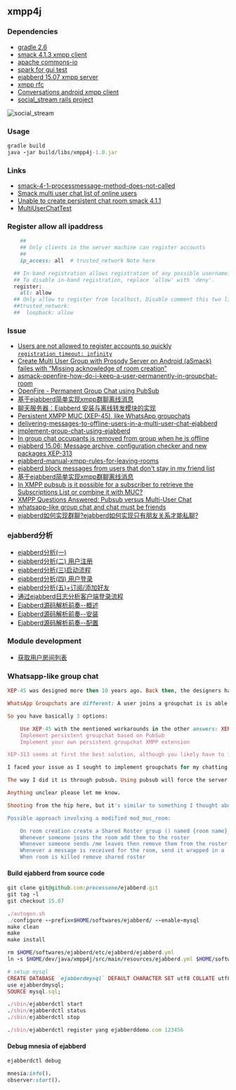## xmpp4j

### Dependencies

* [gradle 2.6](http://gradle.org/)
* [smack 4.1.3 xmpp client](http://www.igniterealtime.org/projects/smack/index.jsp)
* [apache commons-io](http://commons.apache.org/proper/commons-io/index.html)
* [spark for gui test](http://www.igniterealtime.org/projects/spark/index.jsp)
* [ejabberd 15.07 xmpp server](https://www.process-one.net/en/ejabberd/)
* [xmpp rfc](http://wiki.jabbercn.org)
* [Conversations android xmpp client](https://github.com/siacs/Conversations)
* [social_stream rails project](https://github.com/ging/social_stream/wiki/Getting-Started-With-Social-Stream-Presence)

![social_stream](https://github.com/ging/social_stream/wiki/images/sspresence/main_scheme.jpg)

### Usage

```ruby
gradle build
java -jar build/libs/xmpp4j-1.0.jar
```

### Links

* [smack-4-1-processmessage-method-does-not-called](http://stackoverflow.com/questions/28295783/smack-4-1-processmessage-method-does-not-called)
* [Smack multi user chat list of online users](http://stackoverflow.com/questions/15973194/smack-multi-user-chat-list-of-online-users)
* [Unable to create persistent chat room smack 4.1.1](https://community.igniterealtime.org/thread/55940)
* [MultiUserChatTest](https://github.com/rtreffer/smack/blob/master/test/org/jivesoftware/smackx/muc/MultiUserChatTest.java)

### Register allow all ipaddress

```ruby
    ##
    ## Only clients in the server machine can register accounts
    ##
    ip_access: all  # trusted_network Note here

  ## In-band registration allows registration of any possible username.
  ## To disable in-band registration, replace 'allow' with 'deny'.
  register:
    all: allow
  ## Only allow to register from localhost, Disable comment this two line
  ##trusted_network:
  ##  loopback: allow
```

### Issue

* [Users are not allowed to register accounts so quickly `registration_timeout: infinity`](https://www.ejabberd.im/node/3553)
* [Create Multi User Group with Prosody Server on Android (aSmack) failes with “Missing acknowledge of room creation”](http://stackoverflow.com/questions/25679706/create-multi-user-group-with-prosody-server-on-android-asmack-failes-with-mis)
* [asmack-openfire-how-do-i-keep-a-user-permanently-in-groupchat-room](http://stackoverflow.com/questions/19653877/asmack-openfire-how-do-i-keep-a-user-permanently-in-groupchat-room)
* [OpenFire - Permanent Group Chat using PubSub](http://stackoverflow.com/questions/19782876/openfire-permanent-group-chat-using-pubsub)
* [基于ejabberd简单实现xmpp群聊离线消息](http://my.oschina.net/csq/blog/342212)
* [聊天服务器：Ejabberd 安装与离线转发模块的实现](http://tianmaying.com/blog/8ab3eda84dfb8f90014e01e20fcb010a)
* [Persistent XMPP MUC (XEP-45), like WhatsApp groupchats](http://stackoverflow.com/questions/25982426/persistent-xmpp-muc-xep-45-like-whatsapp-groupchats)
* [delivering-messages-to-offline-users-in-a-multi-user-chat-ejabberd](http://stackoverflow.com/questions/22352864/delivering-messages-to-offline-users-in-a-multi-user-chat-ejabberd)
* [implement-group-chat-using-ejabberd](http://stackoverflow.com/questions/30393938/implement-group-chat-using-ejabberd)
* [In group chat occupants is removed from group when he is offline](https://community.igniterealtime.org/thread/53374)
* [ejabberd 15.06: Message archive, configuration checker and new packages XEP-313](https://blog.process-one.net/ejabberd-15-06/)
* [ejabberd-manual-xmpp-rules-for-leaving-rooms](http://stackoverflow.com/questions/10758295/ejabberd-manual-xmpp-rules-for-leaving-rooms)
* [ejabberd block messages from users that don't stay in my friend list](http://stackoverflow.com/questions/30734000/ejabberd-block-messages-from-users-that-dont-stay-in-my-friend-list)
* [基于ejabberd简单实现xmpp群聊离线消息](http://www.cnblogs.com/lovechengcheng/p/4083398.html)
* [In XMPP pubsub is it possible for a subscriber to retrieve the Subscriptions List or combine it with MUC?](http://stackoverflow.com/questions/10607512/in-xmpp-pubsub-is-it-possible-for-a-subscriber-to-retrieve-the-subscriptions-lis)
* [XMPP Questions Answered: Pubsub versus Multi-User Chat](http://metajack.im/2010/01/15/xmpp-pubsub-versus-multiuser-chat/)
* [whatsapp-like group chat and chat must be friends](https://github.com/processone/ejabberd/issues/719)
* [ejabberd如何实现群聊?ejabberd如何实现只有朋友关系才能私聊?](https://github.com/wudixiaotie/simple_im/issues/1)

### ejabberd分析

* [ejabberd分析(一)](http://www.cnblogs.com/yjl49/archive/2011/09/02/2371964.html)
* [ejabberd分析(二) 用户注册](http://www.cnblogs.com/yjl49/archive/2011/09/15/2371958.html)
* [ejabberd分析(三)启动流程](http://www.cnblogs.com/yjl49/archive/2011/09/08/2371961.html)
* [ejabberd分析(四) 用户登录](http://www.cnblogs.com/yjl49/archive/2011/09/15/2371957.html)
* [ejabberd分析(五)+订阅/添加好友](http://www.cnblogs.com/yjl49/archive/2011/10/13/2371953.html)
* [通过ejabberd日志分析客户端登录流程](http://my.oschina.net/hncscwc/blog/159826)
* [Ejabberd源码解析前奏--概述](http://blog.chinaunix.net/xmlrpc.php?r=blog/article&uid=22312037&id=3501682)
* [Ejabberd源码解析前奏--安装](http://blog.chinaunix.net/xmlrpc.php?r=blog/article&uid=22312037&id=3502054)
* [Ejabberd源码解析前奏--配置](http://blog.chinaunix.net/xmlrpc.php?r=blog/article&uid=22312037&id=3507236)

### Module development

* [获取用户房间列表](http://blog.zlxstar.me/blog/2013/07/21/dicorvery-user-muclist/)

### Whatsapp-like group chat

```ruby
XEP-45 was designed more then 10 years ago. Back then, the designers had something like IRC channels in mind. Everything of XEP-45 is designed based on the assumption that a user enters and leaves a room when he/she starts/terminates its client.

WhatsApp Groupchats are different: A user joins a groupchat is is able to view the (complete) history of that chat. Even if the users client is offline/unavailable, he is still considered part of the groupchat. The only extensions that providers roughly similar behavior of XEP-60 PubSub. But that again was written for a different use case.

So you have basically 3 options:

    Use XEP-45 with the mentioned workarounds in the other answers: XEP-198 and/or XEP-313
    Implement persistent groupchat based on PubSub
    Implement your own persistent groupchat XMPP extension

XEP-313 seems at first the best solution, although you likely have to implement a lot of code yourself. 2. Could be an option, but you would code against an implementation not especially designed for the use case. This could result in ugly workarounds or deviations from the standard. But Buddycloud proves that it's doable. Sometimes I think what the XMPP community needs is 3.: A new extensions written from scratch that is designed for persistent groupchats.
```

```ruby
I faced your issue as I sought to implement groupchats for my chatting app. I faced the same problem of MUC not storing offline messages for each recipient. And I did not want to retrieve MUC history which requires the user to rejoin every MUC to update his messages database. What I wanted is for the server to save offline messages by recipient, and for the recipient to get all MUC messages when he gets online (without having to join each MUC).

The way I did it is through pubsub. Using pubsub will force the server to store offline message per recipient. When the user reconnects, he gets all the offline messages including the pubsub messages which are sent as normal messages - that is it. One issue I had with pubsub over MUC though is that it is hard to get the list of subscribers. So when my app creates a groupchat, it creates a pubsub node for messages, invite all participants to subscribe (including self) to the pubsub and my app also creates a MUC and makes every participant an owner of that MUC. This way the list of the groupchat participants can be retrieved by checking the list of owners of the MUC. The only purposes of the MUC are to hold the list of participants as well as the name of the groupchat. Everything else is handled by the pubsub node.

Anything unclear please let me know.
```

```ruby
Shooting from the hip here, but it's similar to something I thought about a while ago..persistent MUC rooms.

Possible approach involving a modified mod_muc_room:

    On room creation create a Shared Roster group () named {room name}_Participants
    Whenever someone joins the room add them to the roster
    Whenever someone sends /me leaves then remove them from the roster
    Whenever a message is received for the room, send it wrapped in a 'While you were out...' style message to any user in shared roster who is not online
    When room is killed remove shared roster
```

#### Build ejabberd from source code

```ruby
git clone git@github.com:processone/ejabberd.git
git tag -l
git checkout 15.07

./autogen.sh
./configure --prefix=$HOME/softwares/ejabberd/ --enable-mysql
make clean
make
make install

rm $HOME/softwares/ejabberd/etc/ejabberd/ejabberd.yml
ln -s $HOME/dev/java/xmpp4j/src/main/resources/ejabberd.yml $HOME/softwares/ejabberd/etc/ejabberd

# setup mysql
CREATE DATABASE `ejabberdmysql` DEFAULT CHARACTER SET utf8 COLLATE utf8_general_ci;
use ejabberdmysql;
SOURCE mysql.sql;

./sbin/ejabberdctl start
./sbin/ejabberdctl status
./sbin/ejabberdctl stop

./sbin/ejabberdctl register yang ejabberddemo.com 123456
```

#### Debug mnesia of ejabberd

```ruby
ejabberdctl debug

mnesia:info().
observer:start().
```
